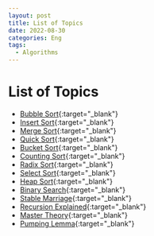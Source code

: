 ```yaml
---
layout: post
title: List of Topics
date: 2022-08-30
categories: Eng
tags:
  - Algorithms
---
```


# List of Topics

- [Bubble Sort](2022-8-30-bubblesort){:target="\_blank"}
- [Insert Sort](2022-8-30-insertionsort){:target="\_blank"}
- [Merge Sort](2022-9-01-mergesort){:target="\_blank"}
- [Quick Sort](2022-9-01-quicksort){:target="\_blank"}
- [Bucket Sort](2022-12-9-bucketSort){:target="\_blank"}
- [Counting Sort](2022-12-9-countingSort){:target="\_blank"}
- [Radix Sort](2022-12-9-radixSort){:target="\_blank"}
- [Select Sort](2022-12-9-selectSort){:target="\_blank"}
- [Heap Sort](2022-8-31-heapsort){:target="\_blank"}
- [Binary Search](2022-8-31-binary-search){:target="\_blank"}
- [Stable Marriage](2022-9-01-stablemarriage){:target="\_blank"}
- [Recursion Explained](2022-9-01-recursion){:target="\_blank"}
- [Master Theory](2022-9-02-mastertheorem){:target="\_blank"}
- [Pumping Lemma](2022-9-02-pumpinglemma){:target="\_blank"}
